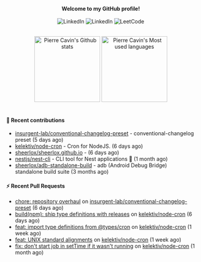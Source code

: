 <p align="center">
    <b>Welcome to my GitHub profile!</b>
    <br /><br />
    <a href="https://www.linkedin.com/in/pierre-cavin" target="_blank" style="text-decoration: none;">
        <img src="https://img.shields.io/badge/LinkedIn-0077b5?style=flat-square&logo=linkedin" alt="LinkedIn">
    </a>
    <a href="https://stackoverflow.com/users/5567941/pierre-c" target="_blank" style="text-decoration: none;">
        <img src="https://img.shields.io/badge/StackOverflow-9a9c9f?style=flat-square&logo=StackOverflow" alt="LinkedIn">
    </a>
    <a href="https://leetcode.com/sheerlox" target="_blank" style="text-decoration: none;">
        <img src="https://img.shields.io/badge/LeetCode-010001?style=flat-square&logo=LeetCode" alt="LeetCode">
    </a>
</p>
<br />
<div align="center">
  <a href="https://github.com/anuraghazra/github-readme-stats" style="display: inline-block;">
    <img src="https://github-readme-stats.vercel.app/api?username=sheerlox&count_private=true&show_icons=true&hide=stars" alt="Pierre Cavin's Github stats" height="175px" />
  </a>
  
  <a href="https://github.com/anuraghazra/github-readme-stats" style="display: inline-block;">
    <img src="https://github-readme-stats.vercel.app/api/top-langs/?username=sheerlox&layout=compact" alt="Pierre Cavin's Most used languages" height="175px" />
  </a>
</div>
<br />

#### 🫶 Recent contributions

- [insurgent-lab/conventional-changelog-preset](https://github.com/insurgent-lab/conventional-changelog-preset) - conventional-changelog preset (5 days ago)
- [kelektiv/node-cron](https://github.com/kelektiv/node-cron) - Cron for NodeJS. (6 days ago)
- [sheerlox/sheerlox.github.io](https://github.com/sheerlox/sheerlox.github.io) -  (6 days ago)
- [nestjs/nest-cli](https://github.com/nestjs/nest-cli) - CLI tool for Nest applications 🍹  (1 month ago)
- [sheerlox/adb-standalone-build](https://github.com/sheerlox/adb-standalone-build) - adb (Android Debug Bridge) standalone build suite (3 months ago)

#### ⚡ Recent Pull Requests

- [chore: repository overhaul](https://github.com/insurgent-lab/conventional-changelog-preset/pull/1) on [insurgent-lab/conventional-changelog-preset](https://github.com/insurgent-lab/conventional-changelog-preset) (6 days ago)
- [build(npm): ship type definitions with releases](https://github.com/kelektiv/node-cron/pull/670) on [kelektiv/node-cron](https://github.com/kelektiv/node-cron) (6 days ago)
- [feat: import type definitions from @types/cron](https://github.com/kelektiv/node-cron/pull/669) on [kelektiv/node-cron](https://github.com/kelektiv/node-cron) (1 week ago)
- [feat: UNIX standard alignments](https://github.com/kelektiv/node-cron/pull/667) on [kelektiv/node-cron](https://github.com/kelektiv/node-cron) (1 week ago)
- [fix: don&#39;t start job in setTime if it wasn&#39;t running](https://github.com/kelektiv/node-cron/pull/661) on [kelektiv/node-cron](https://github.com/kelektiv/node-cron) (1 month ago)
